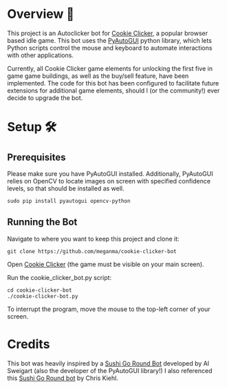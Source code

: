 # Overview 🤖
This project is an Autoclicker bot for [Cookie Clicker](https://orteil.dashnet.org/cookieclicker/), a popular browser based idle game. This bot uses the [PyAutoGUI](https://pyautogui.readthedocs.io/en/latest/index.html#) python library, which lets Python scripts control the mouse and keyboard to automate interactions with other applications.  

Currently, all Cookie Clicker game elements for unlocking the first five in game game buildings, as well as the buy/sell feature, have been implemented. The code for this bot has been configured to facilitate future extensions for additional game elements, should I (or the community!) ever decide to upgrade the bot.


# Setup 🛠️
## Prerequisites
Please make sure you have PyAutoGUI installed. Additionally, PyAutoGUI relies on OpenCV to locate images on screen with specified confidence levels, so that should be installed as well.

    sudo pip install pyautogui opencv-python

## Running the Bot
Navigate to where you want to keep this project and clone it: 

    git clone https://github.com/meganma/cookie-clicker-bot

Open [Cookie Clicker](https://orteil.dashnet.org/cookieclicker/) (the game must be visible on your main screen). 

Run the cookie_clicker_bot.py script:
    
    cd cookie-clicker-bot
    ./cookie-clicker-bot.py

To interrupt the program, move the mouse to the top-left corner of your screen.  

# Credits 
This bot was heavily inspired by a [Sushi Go Round Bot](https://github.com/asweigart/sushigoroundbot/tree/master) developed by Al Sweigart (also the developer of the PyAutoGUI library!) I also referenced this [Sushi Go Round bot](https://code.tutsplus.com/how-to-build-a-python-bot-that-can-play-web-games--active-11117t) by Chris Kiehl. 